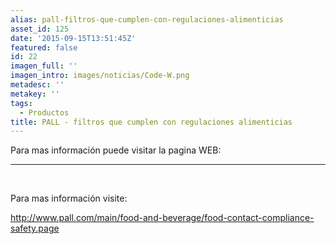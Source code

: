 ```yaml
---
alias: pall-filtros-que-cumplen-con-regulaciones-alimenticias
asset_id: 125
date: '2015-09-15T13:51:45Z'
featured: false
id: 22
imagen_full: ''
imagen_intro: images/noticias/Code-W.png
metadesc: ''
metakey: ''
tags:
  - Productos
title: PALL - filtros que cumplen con regulaciones alimenticias
---
```



<p>Para mas información puede visitar la pagina WEB:</p>
<hr class="system-pagebreak" />
<p> </p>
<p>Para mas información visite:</p>
<p><a title="http://www.pall.com/main/food-and-beverage/food-contact-compliance-safety.page" href="http://www.pall.com/main/food-and-beverage/food-contact-compliance-safety.page" target="_blank">http://www.pall.com/main/food-and-beverage/food-contact-compliance-safety.page</a></p>
<!--more-->
